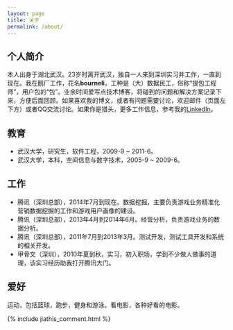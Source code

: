 ```yaml
---
layout: page
title: 关于
permalink: /about/
---
```


## 个人简介
本人出身于湖北武汉。23岁时离开武汉，独自一人来到深圳实习并工作，一直到现在。我在鹅厂工作，花名**bourneli**，工种是（大）数据民工，俗称“提包工程师”，用户包的“包”。业余时间爱写点技术博客，将碰到的问题和解决方案记录下来，方便后面回顾。如果喜欢我的博文，或者有问题需要讨论，欢迎邮件（页面左下方）或者QQ交流讨论。如果你是猎头，更多工作信息，参考我的[LinkedIn](https://cn.linkedin.com/in/bourneli)。

## 教育
* 武汉大学，研究生，软件工程，2009-9 ~ 2011-6。
* 武汉大学，本科，空间信息与数字技术，2005-9 ~ 2009-6。

## 工作
* 腾讯（深圳总部），2014年7月到现在。数据挖掘，主要负责游戏业务精准化营销数据挖掘的工作和游戏用户画像的建设。
* 腾讯（深圳总部），2013年4月到2014年6月。经营分析，负责游戏业务的数据分析。
* 腾讯（深圳总部），2011年7月到2013年3月。测试开发，测试工具开发和系统的相关开发。
* 甲骨文（深圳），2010年夏到秋，实习，初入职场，学到不少做人做事的道理，该实习经历助我打开腾讯大门。

## 爱好
运动，包括篮球，跑步，健身和游泳。看电影，各种好看的电影。

{% include jiathis_comment.html %}